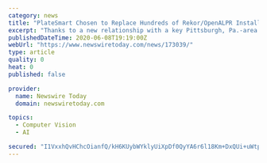 ```yaml
---
category: news
title: "PlateSmart Chosen to Replace Hundreds of Rekor/OpenALPR Installs Across Western PA"
excerpt: "Thanks to a new relationship with a key Pittsburgh, Pa.-area systems integrator, PlateSmart today announced its AI-based automatic license plate recognition (ALPR)/vehicle recognition software is replacing Rekor installations on hundreds of citywide surveillance cameras throughout Western Pennsylvania."
publishedDateTime: 2020-06-08T19:19:00Z
webUrl: "https://www.newswiretoday.com/news/173039/"
type: article
quality: 0
heat: 0
published: false

provider:
  name: Newswire Today
  domain: newswiretoday.com

topics:
  - Computer Vision
  - AI

secured: "I1VxxhQvHChcOianfQ/kH6KUybWYklyUiXpDf0QyYA6r6l18Km+DxQUi+uWtpYljntEGOnI2lthnXQNGQLrIblIklanRXnoOBEPECIhNypQS3MHNbVH9G1w1WzXG5/lOf/2VBngnF0psAT1wzX1VOmJD5sh1bNwhHos4X0XyHs/CWdG2v2tpDs0s8KzLSyEOjOsuPqDpVM32jn0stsGQwQ2RWtWNYeUA1cEOFsGWGG98o6zLls/nW2cv0rXgYi3DLDWYCHHPaWVt7A3EAhLDV8crRlxM00Sndm77VK+u5+cim7AhNxoPuq09k2vLoQSVznJiUV8P/CpniKeSMF1BR5tBBKS3KQl0JQbONaPu0wOsOtx+i/TQFKGhKalcwoaMQke5odEkcBoeWY9/tChbfEl5N1IUTCxT0SrYTO9lxmyhkTd00aBbX6VPlGZYIoShn1lTo4yO63Eu1hSJLi06o3gcpBfy0qhADdY8v8p+/Vg=;c6iQCHPGCp2I5SRIJifX9A=="
---
```


